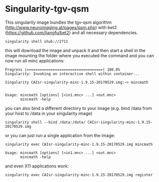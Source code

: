 # Singularity-tgv-qsm

This singularity image bundles the tgv-qsm algorithm (http://www.neuroimaging.at/pages/qsm.php) with bet2 (https://github.com/liangfu/bet2) and all necessary dependencies.

```
singularity shell shub://2711

```

this will download the image and unpack it and then start a shell in the image mounting the folder where you executed the command and you can now run all minc applications:

```
Progress |===================================| 100.0%
Singularity: Invoking an interactive shell within container...

Singularity CAIsr-singularity-minc-1.9.15-20170529.img:~> mincmath


Usage: mincmath [options] [<in1.mnc> ...] <out.mnc>
       mincmath -help

```

you can also bind a different directory to your image (e.g. bind /data from your host to /data in your singularity image)
```
singularity shell --bind /data:/data/ CAIsr-singularity-minc-1.9.15-20170529.img
```

or you can just run a single application from the image:
```
singularity exec CAIsr-singularity-minc-1.9.15-20170529.img mincmath

Usage: mincmath [options] [<in1.mnc> ...] <out.mnc>
       mincmath -help
```

and even X11 applications work:
```
singularity exec CAIsr-singularity-minc-1.9.15-20170529.img register
```
